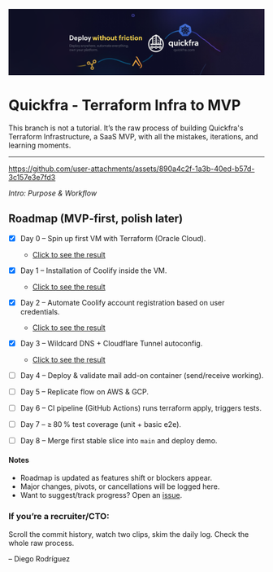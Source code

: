 ![](https://github.com/Quickfra/quickfra/raw/main/assets/banner.png)
# Quickfra - Terraform Infra to MVP

This branch is not a tutorial. It’s the raw process of building Quickfra's Terraform Infrastructure, a SaaS MVP, with all the mistakes, iterations, and learning moments.

---


https://github.com/user-attachments/assets/890a4c2f-1a3b-40ed-b57d-3c157e3e7fd3

*Intro: Purpose & Workflow*

## Roadmap (MVP‑first, polish later)

- [x] Day 0 – Spin up first VM with Terraform (Oracle Cloud).
  - [Click to see the result](https://bsky.app/profile/justdiego.com/post/3lsy3navxoc2l)

- [x] Day 1 – Installation of Coolify inside the VM.
  - [Click to see the result](https://bsky.app/profile/justdiego.com/post/3lsyszlway22a)
  
- [x] Day 2 – Automate Coolify account registration based on user credentials.
  - [Click to see the result](https://bsky.app/profile/justdiego.com/post/3lt33tfqbhs2n)

- [x] Day 3 – Wildcard DNS + Cloudflare Tunnel autoconfig.
  - [Click to see the result](https://bsky.app/profile/justdiego.com/post/3ltcqhh2fgc2u)
- [ ] Day 4 – Deploy & validate mail add-on container (send/receive working).

- [ ] Day 5 – Replicate flow on AWS & GCP.

- [ ] Day 6 – CI pipeline (GitHub Actions) runs terraform apply, triggers tests.

- [ ] Day 7 – ≥ 80 % test coverage (unit + basic e2e).

- [ ] Day 8 – Merge first stable slice into `main` and deploy demo.

#### Notes
- Roadmap is updated as features shift or blockers appear.  
- Major changes, pivots, or cancellations will be logged here.
- Want to suggest/track progress? Open an [issue](https://github.com/Quickfra/quickfra/issues).

### If you’re a recruiter/CTO:
Scroll the commit history, watch two clips, skim the daily log. Check the whole raw process.

– Diego Rodríguez